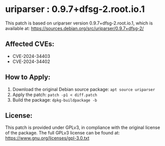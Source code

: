 # uriparser : 0.9.7+dfsg-2.root.io.1

This patch is based on uriparser version 0.9.7+dfsg-2.root.io.1, which is available at:
https://sources.debian.org/src/uriparser/0.9.7+dfsg-2/

## Affected CVEs:
- CVE-2024-34403
- CVE-2024-34402

## How to Apply:
1. Download the original Debian source package: `apt source uriparser`
2. Apply the patch: `patch -p1 < diff.patch`
3. Build the package: `dpkg-buildpackage -b`

## License:
This patch is provided under GPLv3, in compliance with the original license of the package.
The full GPLv3 license can be found at: https://www.gnu.org/licenses/gpl-3.0.txt
